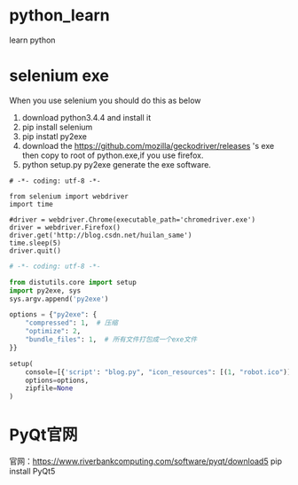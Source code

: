 # python_learn
learn python



# selenium exe
When you use selenium you should do this as below

1. download python3.4.4 and install it
2. pip install selenium
3. pip instatl py2exe
4. download the https://github.com/mozilla/geckodriver/releases 's exe
then copy to root of python.exe,if you use firefox.
5. python setup.py py2exe generate the exe software.

```
# -*- coding: utf-8 -*-

from selenium import webdriver
import time

#driver = webdriver.Chrome(executable_path='chromedriver.exe')
driver = webdriver.Firefox()
driver.get('http://blog.csdn.net/huilan_same')
time.sleep(5)
driver.quit()
```

``` python
# -*- coding: utf-8 -*-

from distutils.core import setup
import py2exe, sys
sys.argv.append('py2exe')

options = {"py2exe": {
    "compressed": 1,  # 压缩
    "optimize": 2,
    "bundle_files": 1,  # 所有文件打包成一个exe文件
}}

setup(
    console=[{'script': "blog.py", "icon_resources": [(1, "robot.ico")]}],
    options=options,
    zipfile=None
)
```

# PyQt官网
官网：https://www.riverbankcomputing.com/software/pyqt/download5
pip install PyQt5

